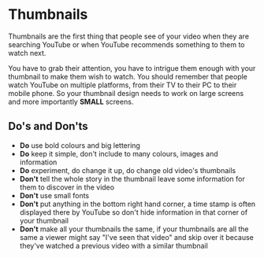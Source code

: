 # Thumbnails

Thumbnails are the first thing that people see of your video when they are searching YouTube or when YouTube recommends something to them to watch next. 

You have to grab their attention, you have to intrigue them enough with your thumbnail to make them wish to watch.  You should remember that people watch YouTube on multiple platforms, from their TV to their PC to their mobile phone.  So your thumbnail design needs to work on large screens and more importantly **SMALL** screens. 

## Do's and Don'ts

- **Do** use bold colours and big lettering
- **Do** keep it simple, don't include to many colours, images and information
- **Do** experiment, do change it up, do change old video's thumbnails
- **Don't** tell the whole story in the thumbnail leave some information for them to discover in the video
- **Don't** use small fonts
- **Don't** put anything in the bottom right hand corner, a time stamp is often displayed there by YouTube so don't hide information in that corner of your thumbnail
- **Don't** make all your thumbnails the same, if your thumbnails are all the same a viewer might say "I've seen that video" and skip over it because they've watched a previous video with a similar thumbnail